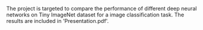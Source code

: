 The project is targeted to compare the performance of different deep neural networks on Tiny ImageNet dataset for a image classification task. The results are included in 'Presentation.pdf'.
